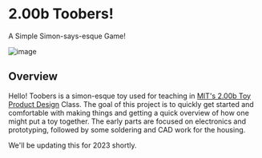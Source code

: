 # 2.00b Toobers!

A Simple Simon-says-esque Game!

![image](https://user-images.githubusercontent.com/276204/219220479-a641b8cc-5faf-4614-9c74-bcd5e4bd2585.png)


## Overview

Hello! Toobers is a simon-esque toy used for teaching in [MIT's 2.00b Toy Product Design](https://web.mit.edu/2.00b/www) Class. The goal of this project is to quickly get started and comfortable with making things and getting a quick overview of how one might put a toy together. The early parts are focused on electronics and prototyping, followed by some soldering and CAD work for the housing.

We'll be updating this for 2023 shortly.

